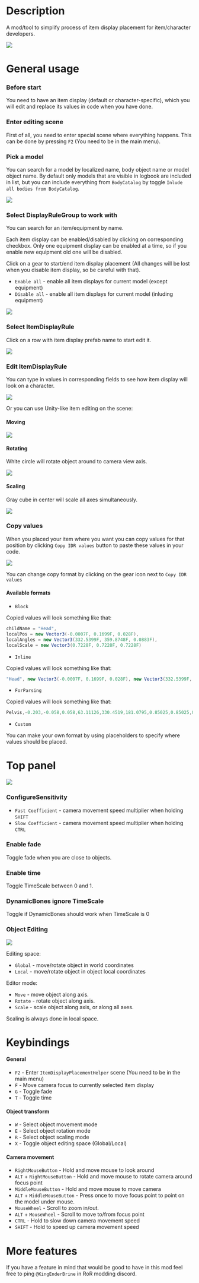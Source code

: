 # Description
A mod/tool to simplify process of item display placement for item/character developers.

![](https://github.com/KingEnderBrine/-RoR2-ItemDisplayPlacementHelper/blob/master/Screenshots/1.png?raw=true)

# General usage
### Before start
You need to have an item display (default or character-specific), which you will edit and replace its values in code when you have done.

### Enter editing scene
First of all, you need to enter special scene where everything happens. This can be done by pressing `F2` (You need to be in the main menu).

### Pick a model
You can search for a model by localized name, body object name or model object name.
By default only models that are visible in logbook are included in list, but you can include everything from `BodyCatalog` by toggle `Inlude all bodies from BodyCatalog`.

![](https://github.com/KingEnderBrine/-RoR2-ItemDisplayPlacementHelper/blob/master/Screenshots/2.png?raw=true)

### Select DisplayRuleGroup to work with
You can search for an item/equipment by name.

Each item display can be enabled/disabled by clicking on corresponding checkbox.
Only one equipment display can be enabled at a time, so if you enable new equipment old one will be disabled.

Click on a gear to start/end item display placement (All changes will be lost when you disable item display, so be careful with that).

* `Enable all` - enable all item displays for current model (except equipment)
* `Disable all` - enable all item displays for current model (inluding equipment)

![](https://github.com/KingEnderBrine/-RoR2-ItemDisplayPlacementHelper/blob/master/Screenshots/3.png?raw=true)

### Select ItemDisplayRule
Click on a row with item display prefab name to start edit it.

![](https://github.com/KingEnderBrine/-RoR2-ItemDisplayPlacementHelper/blob/master/Screenshots/4.png?raw=true)

### Edit ItemDisplayRule
You can type in values in corresponding fields to see how item display will look on a character.

![](https://github.com/KingEnderBrine/-RoR2-ItemDisplayPlacementHelper/blob/master/Screenshots/5.png?raw=true)

Or you can use Unity-like item editing on the scene:

#### Moving
![](https://github.com/KingEnderBrine/-RoR2-ItemDisplayPlacementHelper/blob/master/Screenshots/6.png?raw=true)

#### Rotating
White circle will rotate object around to camera view axis.

![](https://github.com/KingEnderBrine/-RoR2-ItemDisplayPlacementHelper/blob/master/Screenshots/7.png?raw=true)

#### Scaling
Gray cube in center will scale all axes simultaneously.

![](https://github.com/KingEnderBrine/-RoR2-ItemDisplayPlacementHelper/blob/master/Screenshots/8.png?raw=true)

### Copy values
When you placed your item where you want you can copy values for that position by clicking `Copy IDR values` button to paste these values in your code.

![](https://github.com/KingEnderBrine/-RoR2-ItemDisplayPlacementHelper/blob/master/Screenshots/9.png?raw=true)

You can change copy format by clicking on the gear icon next to `Copy IDR values`

#### Available formats

* `Block`

Copied values will look something like that:
```cs
childName = "Head",
localPos = new Vector3(-0.0007F, 0.1699F, 0.028F),
localAngles = new Vector3(332.5399F, 359.8748F, 0.0883F),
localScale = new Vector3(0.7228F, 0.7228F, 0.7228F)
```

* `Inline`

Copied values will look something like that:
```cs
"Head", new Vector3(-0.0007F, 0.1699F, 0.028F), new Vector3(332.5399F, 359.8748F, 0.0883F), new Vector3(0.7228F, 0.7228F, 0.7228F)
```

* `ForParsing`

Copied values will look something like that:
```cs
Pelvis,-0.203,-0.058,0.058,63.11126,330.4519,181.0795,0.85025,0.85025,0.85025
```

* `Custom`

You can make your own format by using placeholders to specify where values should be placed.

# Top panel
![](https://github.com/KingEnderBrine/-RoR2-ItemDisplayPlacementHelper/blob/master/Screenshots/10.png?raw=true)

### ConfigureSensitivity
* `Fast Coefficient` - camera movement speed multiplier when holding `SHIFT`
* `Slow Coefficient` - camera movement speed multiplier when holding `CTRL`

### Enable fade
Toggle fade when you are close to objects.

### Enable time
Toggle TimeScale between 0 and 1.

### DynamicBones ignore TimeScale
Toggle if DynamicBones should work when TimeScale is 0

### Object Editing
![](https://github.com/KingEnderBrine/-RoR2-ItemDisplayPlacementHelper/blob/master/Screenshots/11.png?raw=true)

Editing space:
* `Global` - move/rotate object in world coordinates
* `Local` - move/rotate object in object local coordinates

Editor mode:
* `Move` - move object along axis.
* `Rotate` - rotate object along axis.
* `Scale` - scale object along axis, or along all axes.

Scaling is always done in local space.

# Keybindings
#### General
* `F2` - Enter `ItemDisplayPlacementHelper` scene (You need to be in the main menu)
* `F` - Move camera focus to currently selected item display
* `G` - Toggle fade
* `T` - Toggle time

#### Object transform
* `W` - Select object movement mode
* `E` - Select object rotation mode
* `R` - Select object scaling mode
* `X` - Toggle object editing space (Global/Local)

#### Camera movement
* `RightMouseButton` - Hold and move mouse to look around
* `ALT` + `RightMouseButton` - Hold and move mouse to rotate camera around focus point
* `MiddleMouseButton` - Hold and move mouse to move camera
* `ALT` + `MiddleMouseButton` - Press once to move focus point to point on the model under mouse.
* `MouseWheel` - Scroll to zoom in/out.
* `ALT` + `MouseWheel` - Scroll to move to/from focus point
* `CTRL` - Hold to slow down camera movement speed
* `SHIFT` - Hold to speed up camera movement speed

# More features
If you have a feature in mind that would be good to have in this mod feel free to ping `@KingEnderBrine` in RoR modding discord.
